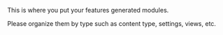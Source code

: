 This is where you put your features generated modules.

Please organize them by type such as content type, settings, views, etc.
